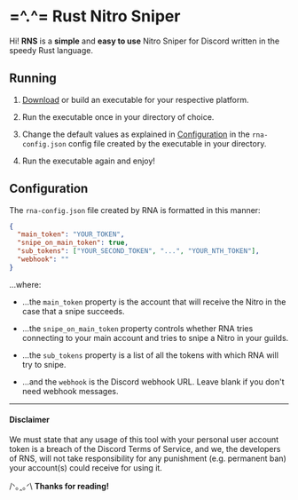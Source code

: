 # =^.^= Rust Nitro Sniper

Hi! **RNS** is a **simple** and **easy to use** Nitro Sniper for Discord written in the speedy Rust language.

## Running

1. [Download](https://github.com/Melonai/rust-nitro-sniper/releases/) or build an executable for your respective platform.

2. Run the executable once in your directory of choice.

3. Change the default values as explained in [Configuration](https://github.com/Melonai/rust-nitro-sniper#configuration) in the `rna-config.json` config file created by the executable in your directory.

3. Run the executable again and enjoy!

## Configuration

The `rna-config.json` file created by RNA is formatted in this manner:

```json
{
  "main_token": "YOUR_TOKEN",
  "snipe_on_main_token": true,
  "sub_tokens": ["YOUR_SECOND_TOKEN", "...", "YOUR_NTH_TOKEN"],
  "webhook": ""
}
```
...where:

- ...the `main_token` property is the account that will receive the Nitro in the case that a snipe succeeds.

- ...the `snipe_on_main_token` property controls whether RNA tries connecting to your main account and tries to snipe a Nitro in your guilds.

- ...the `sub_tokens` property is a list of all the tokens with which RNA will try to snipe.

- ...and the `webhook` is the Discord webhook URL. Leave blank if you don't need webhook messages.

---
#### Disclaimer

We must state that any usage of this tool with your personal user account token is a breach of the Discord Terms of Service, and we, the developers of RNS, will not take responsibility for any punishment (e.g. permanent ban) your account(s) could receive for using it.

/ᐠ｡ꞈ｡ᐟ\ **Thanks for reading!**

